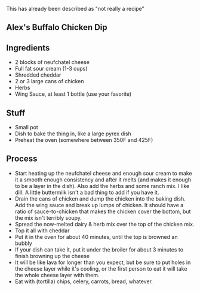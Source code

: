 This has already been described as "not really a recipe"

## Alex's Buffalo Chicken Dip

## Ingredients
- 2 blocks of neufchatel cheese
- Full fat sour cream (1-3 cups)
- Shredded cheddar
- 2 or 3 large cans of chicken
- Herbs
- Wing Sauce, at least 1 bottle (use your favorite)

## Stuff
- Small pot
- Dish to bake the thing in, like a large pyrex dish
- Preheat the oven (somewhere between 350F and 425F)

## Process
- Start heating up the neufchatel cheese and enough sour cream to make it a smooth enough consistency and after it melts (and makes it enough to be a layer in the dish). Also add the herbs and some ranch mix. I like dill. A little buttermilk isn't a bad thing to add if you have it. 
- Drain the cans of chicken and dump the chicken into the baking dish. Add the wing sauce and break up lumps of chicken. It should have a ratio of sauce-to-chicken that makes the chicken cover the bottom, but the mix isn't terribly soupy.
- Spread the now-melted dairy & herb mix over the top of the chicken mix.
- Top it all with cheddar
- Put it in the oven for about 40 minutes, until the top is browned an bubbly
- If your dish can take it, put it under the broiler for about 3 minutes to finish browning up the cheese
- It will be like lava for longer than you expect, but be sure to put holes in the cheese layer while it's cooling, or the first person to eat it will take the whole cheese layer with them.
- Eat with (tortilla) chips, celery, carrots, bread, whatever. 
